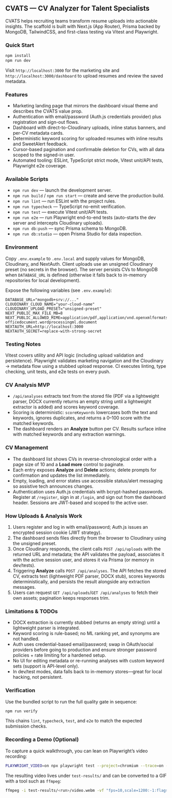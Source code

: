 ## CVATS — CV Analyzer for Talent Specialists

CVATS helps recruiting teams transform resume uploads into actionable insights. The scaffold is built with Next.js (App Router), Prisma backed by MongoDB, TailwindCSS, and first-class testing via Vitest and Playwright.

### Quick Start

```bash
npm install
npm run dev
```

Visit `http://localhost:3000` for the marketing site and `http://localhost:3000/dashboard` to upload resumes and review the saved metadata.

### Features

- Marketing landing page that mirrors the dashboard visual theme and describes the CVATS value prop.
- Authentication with email/password (Auth.js credentials provider) plus registration and sign-out flows.
- Dashboard with direct-to-Cloudinary uploads, inline status banners, and per-CV metadata cards.
- Deterministic keyword scoring for uploaded resumes with inline results and SweetAlert feedback.
- Cursor-based pagination and confirmable deletion for CVs, with all data scoped to the signed-in user.
- Automated tooling: ESLint, TypeScript strict mode, Vitest unit/API tests, Playwright e2e coverage.

### Available Scripts

- `npm run dev` — launch the development server.
- `npm run build` / `npm run start` — create and serve the production build.
- `npm run lint` — run ESLint with the project rules.
- `npm run typecheck` — TypeScript no-emit verification.
- `npm run test` — execute Vitest unit/API tests.
- `npm run e2e` — run Playwright end-to-end tests (auto-starts the dev server and intercepts Cloudinary uploads).
- `npm run db:push` — sync Prisma schema to MongoDB.
- `npm run db:studio` — open Prisma Studio for data inspection.

### Environment

Copy `.env.example` to `.env.local` and supply values for MongoDB, Cloudinary, and NextAuth. Client uploads use an unsigned Cloudinary preset (no secrets in the browser). The server persists CVs to MongoDB when `DATABASE_URL` is defined (otherwise it falls back to in-memory repositories for local development).

Expose the following variables (see `.env.example`):

```
DATABASE_URL="mongodb+srv://..."
CLOUDINARY_CLOUD_NAME="your-cloud-name"
CLOUDINARY_UPLOAD_PRESET="unsigned-preset"
NEXT_PUBLIC_MAX_FILE_MB=8
NEXT_PUBLIC_ALLOWED_MIME=application/pdf,application/vnd.openxmlformats-officedocument.wordprocessingml.document
NEXTAUTH_URL=http://localhost:3000
NEXTAUTH_SECRET=replace-with-strong-secret
```

### Testing Notes

Vitest covers utility and API logic (including upload validation and persistence). Playwright validates marketing navigation and the Cloudinary → metadata flow using a stubbed upload response. CI executes linting, type checking, unit tests, and e2e tests on every push.

### CV Analysis MVP

- `/api/analyses` extracts text from the stored file (PDF via a lightweight parser, DOCX currently returns an empty string until a lightweight extractor is added) and scores keyword coverage.
- Scoring is deterministic: `scoreKeywords` lowercases both the text and keywords, ignores duplicates, and returns a 0–100 score with the matched keywords.
- The dashboard renders an **Analyze** button per CV. Results surface inline with matched keywords and any extraction warnings.

### CV Management

- The dashboard list shows CVs in reverse-chronological order with a page size of 10 and a **Load more** control to paginate.
- Each entry exposes **Analyze** and **Delete** actions; delete prompts for confirmation and updates the list immediately.
- Empty, loading, and error states use accessible status/alert messaging so assistive tech announces changes.
- Authentication uses Auth.js credentials with bcrypt-hashed passwords. Register at `/register`, sign in at `/login`, and sign out from the dashboard header. Sessions are JWT-based and scoped to the active user.

### How Uploads & Analysis Work

1. Users register and log in with email/password; Auth.js issues an encrypted session cookie (JWT strategy).
2. The dashboard sends files directly from the browser to Cloudinary using the unsigned preset.
3. Once Cloudinary responds, the client calls `POST /api/uploads` with the returned URL and metadata; the API validates the payload, associates it with the active session user, and stores it via Prisma (or memory in dev/tests).
4. Triggering **Analyze** calls `POST /api/analyses`. The API fetches the stored CV, extracts text (lightweight PDF parser, DOCX stub), scores keywords deterministically, and persists the result alongside any extraction messages.
5. Users can request `GET /api/uploads`/`GET /api/analyses` to fetch their own assets; pagination keeps responses trim.

### Limitations & TODOs

- DOCX extraction is currently stubbed (returns an empty string) until a lightweight parser is integrated.
- Keyword scoring is rule-based; no ML ranking yet, and synonyms are not handled.
- Auth uses credential-based email/password; swap in OAuth/social providers before going to production and ensure stronger password policies + rate limiting for a hardened setup.
- No UI for editing metadata or re-running analyses with custom keyword sets (support is API-level only).
- In dev/test modes, data falls back to in-memory stores—great for local hacking, not persistent.

### Verification

Use the bundled script to run the full quality gate in sequence:

```bash
npm run verify
```

This chains `lint`, `typecheck`, `test`, and `e2e` to match the expected submission checks.

### Recording a Demo (Optional)

To capture a quick walkthrough, you can lean on Playwright’s video recording:

```bash
PLAYWRIGHT_VIDEO=on npx playwright test --project=chromium --trace=on --grep "dashboard upload"
```

The resulting video lives under `test-results/` and can be converted to a GIF with a tool such as `ffmpeg`:

```bash
ffmpeg -i test-results/<run>/video.webm -vf "fps=10,scale=1200:-1:flags=lanczos" demo.gif
```

